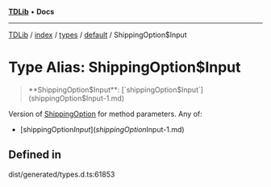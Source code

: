 [**TDLib**](../../../../../../README.md) • **Docs**

***

[TDLib](../../../../../../modules.md) / [index](../../../../../README.md) / [types](../../../README.md) / [default](../README.md) / ShippingOption$Input

# Type Alias: ShippingOption$Input

> **ShippingOption$Input**: [`shippingOption$Input`](shippingOption$Input-1.md)

Version of [ShippingOption](ShippingOption.md) for method parameters.
Any of:
- [shippingOption$Input](shippingOption$Input-1.md)

## Defined in

dist/generated/types.d.ts:61853
